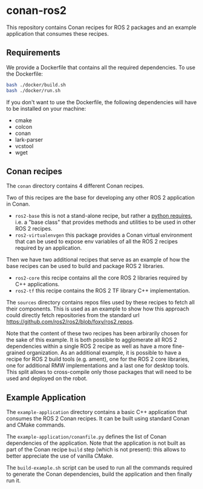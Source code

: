 # conan-ros2

This repository contains Conan recipes for ROS 2 packages and an example application that consumes these recipes.

## Requirements

We provide a Dockerfile that contains all the required dependencies.
To use the Dockerfile:

```sh
bash ./docker/build.sh
bash ./docker/run.sh
```

If you don't want to use the Dockerfile, the following dependencies will have to be installed on your machine:

 - cmake
 - colcon
 - conan
 - lark-parser
 - vcstool
 - wget

## Conan recipes

The `conan` directory contains 4 different Conan recipes.

Two of this recipes are the base for developing any other ROS 2 application in Conan.

 - `ros2-base` this is not a stand-alone recipe, but rather a [python requires](https://docs.conan.io/en/1.35/extending/python_requires.html), i.e. a "base class" that provides methods and utilities to be used in other ROS 2 recipes.
 - `ros2-virtualenvgen` this package provides a Conan virtual environment that can be used to expose env variables of all the ROS 2 recipes required by an application.

Then we have two additional recipes that serve as an example of how the base recipes can be used to build and package ROS 2 libraries.

 - `ros2-core` this recipe contains all the core ROS 2 libraries required by C++ applications.
 - `ros2-tf` this recipe contains the ROS 2 TF library C++ implementation.

The `sources` directory contains repos files used by these recipes to fetch all their components.
This is used as an example to show how this approach could directly fetch repositories from the standard url https://github.com/ros2/ros2/blob/foxy/ros2.repos.

Note that the content of these two recipes has been arbirarily chosen for the sake of this example.
It is both possible to agglomerate all ROS 2 dependencies within a single ROS 2 recipe as well as have a more fine-grained organization.
As an additional example, it is possible to have a recipe for ROS 2 build tools (e.g. ament), one for the ROS 2 core libraries, one for additional RMW implementations and a last one for desktop tools.
This split allows to cross-compile only those packages that will need to be used and deployed on the robot.

## Example Application

The `example-application` directory contains a basic C++ application that consumes the ROS 2 Conan recipes.
It can be built using standard Conan and CMake commands.

The `example-application/conanfile.py` defines the list of Conan dependencies of the application.
Note that the application is not built as part of the Conan recipe `build` step (which is not present): this allows to better appreciate the use of vanilla CMake.

The `build-example.sh` script can be used to run all the commands required to generate the Conan dependencies, build the application and then finally run it.
